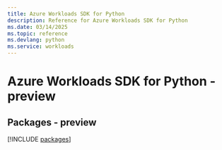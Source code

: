 ```yaml
---
title: Azure Workloads SDK for Python
description: Reference for Azure Workloads SDK for Python
ms.date: 03/14/2025
ms.topic: reference
ms.devlang: python
ms.service: workloads
---
```

# Azure Workloads SDK for Python - preview
## Packages - preview
[!INCLUDE [packages](workloads-index.md)]
